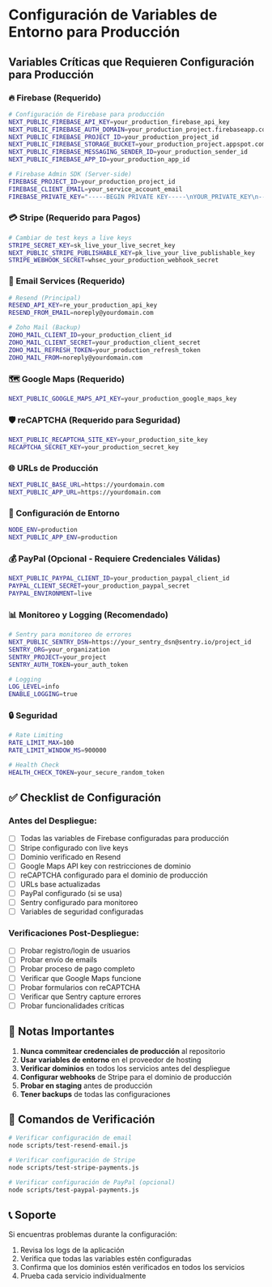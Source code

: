 # Configuración de Variables de Entorno para Producción

## Variables Críticas que Requieren Configuración para Producción

### 🔥 Firebase (Requerido)
```bash
# Configuración de Firebase para producción
NEXT_PUBLIC_FIREBASE_API_KEY=your_production_firebase_api_key
NEXT_PUBLIC_FIREBASE_AUTH_DOMAIN=your_production_project.firebaseapp.com
NEXT_PUBLIC_FIREBASE_PROJECT_ID=your_production_project_id
NEXT_PUBLIC_FIREBASE_STORAGE_BUCKET=your_production_project.appspot.com
NEXT_PUBLIC_FIREBASE_MESSAGING_SENDER_ID=your_production_sender_id
NEXT_PUBLIC_FIREBASE_APP_ID=your_production_app_id

# Firebase Admin SDK (Server-side)
FIREBASE_PROJECT_ID=your_production_project_id
FIREBASE_CLIENT_EMAIL=your_service_account_email
FIREBASE_PRIVATE_KEY="-----BEGIN PRIVATE KEY-----\nYOUR_PRIVATE_KEY\n-----END PRIVATE KEY-----\n"
```

### 💳 Stripe (Requerido para Pagos)
```bash
# Cambiar de test keys a live keys
STRIPE_SECRET_KEY=sk_live_your_live_secret_key
NEXT_PUBLIC_STRIPE_PUBLISHABLE_KEY=pk_live_your_live_publishable_key
STRIPE_WEBHOOK_SECRET=whsec_your_production_webhook_secret
```

### 📧 Email Services (Requerido)
```bash
# Resend (Principal)
RESEND_API_KEY=re_your_production_api_key
RESEND_FROM_EMAIL=noreply@yourdomain.com

# Zoho Mail (Backup)
ZOHO_MAIL_CLIENT_ID=your_production_client_id
ZOHO_MAIL_CLIENT_SECRET=your_production_client_secret
ZOHO_MAIL_REFRESH_TOKEN=your_production_refresh_token
ZOHO_MAIL_FROM=noreply@yourdomain.com
```

### 🗺️ Google Maps (Requerido)
```bash
NEXT_PUBLIC_GOOGLE_MAPS_API_KEY=your_production_google_maps_key
```

### 🛡️ reCAPTCHA (Requerido para Seguridad)
```bash
NEXT_PUBLIC_RECAPTCHA_SITE_KEY=your_production_site_key
RECAPTCHA_SECRET_KEY=your_production_secret_key
```

### 🌐 URLs de Producción
```bash
NEXT_PUBLIC_BASE_URL=https://yourdomain.com
NEXT_PUBLIC_APP_URL=https://yourdomain.com
```

### 🔧 Configuración de Entorno
```bash
NODE_ENV=production
NEXT_PUBLIC_APP_ENV=production
```

### 💰 PayPal (Opcional - Requiere Credenciales Válidas)
```bash
NEXT_PUBLIC_PAYPAL_CLIENT_ID=your_production_paypal_client_id
PAYPAL_CLIENT_SECRET=your_production_paypal_secret
PAYPAL_ENVIRONMENT=live
```

### 📊 Monitoreo y Logging (Recomendado)
```bash
# Sentry para monitoreo de errores
NEXT_PUBLIC_SENTRY_DSN=https://your_sentry_dsn@sentry.io/project_id
SENTRY_ORG=your_organization
SENTRY_PROJECT=your_project
SENTRY_AUTH_TOKEN=your_auth_token

# Logging
LOG_LEVEL=info
ENABLE_LOGGING=true
```

### 🔒 Seguridad
```bash
# Rate Limiting
RATE_LIMIT_MAX=100
RATE_LIMIT_WINDOW_MS=900000

# Health Check
HEALTH_CHECK_TOKEN=your_secure_random_token
```

## ✅ Checklist de Configuración

### Antes del Despliegue:
- [ ] Todas las variables de Firebase configuradas para producción
- [ ] Stripe configurado con live keys
- [ ] Dominio verificado en Resend
- [ ] Google Maps API key con restricciones de dominio
- [ ] reCAPTCHA configurado para el dominio de producción
- [ ] URLs base actualizadas
- [ ] PayPal configurado (si se usa)
- [ ] Sentry configurado para monitoreo
- [ ] Variables de seguridad configuradas

### Verificaciones Post-Despliegue:
- [ ] Probar registro/login de usuarios
- [ ] Probar envío de emails
- [ ] Probar proceso de pago completo
- [ ] Verificar que Google Maps funcione
- [ ] Probar formularios con reCAPTCHA
- [ ] Verificar que Sentry capture errores
- [ ] Probar funcionalidades críticas

## 🚨 Notas Importantes

1. **Nunca commitear credenciales de producción** al repositorio
2. **Usar variables de entorno** en el proveedor de hosting
3. **Verificar dominios** en todos los servicios antes del despliegue
4. **Configurar webhooks** de Stripe para el dominio de producción
5. **Probar en staging** antes de producción
6. **Tener backups** de todas las configuraciones

## 🔧 Comandos de Verificación

```bash
# Verificar configuración de email
node scripts/test-resend-email.js

# Verificar configuración de Stripe
node scripts/test-stripe-payments.js

# Verificar configuración de PayPal (opcional)
node scripts/test-paypal-payments.js
```

## 📞 Soporte

Si encuentras problemas durante la configuración:
1. Revisa los logs de la aplicación
2. Verifica que todas las variables estén configuradas
3. Confirma que los dominios estén verificados en todos los servicios
4. Prueba cada servicio individualmente